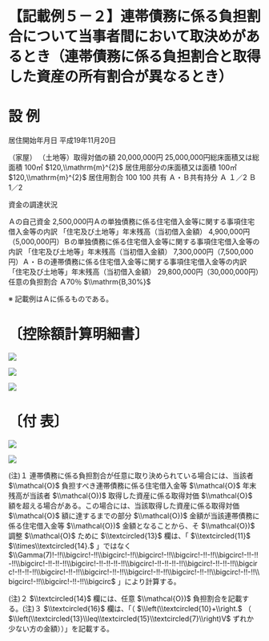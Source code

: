 # 【記載例５－２】連帯債務に係る負担割合について当事者間において取決めがあるとき（連帯債務に係る負担割合と取得した資産の所有割合が異なるとき）

# 設 例

居住開始年月日 平成19年11月20日

（家屋） （土地等）取得対価の額 20,000,000円 25,000,000円総床面積又は総面積 100㎡ $120,\\mathrm{m}^{2}$ 居住用部分の床面積又は面積 100㎡ $120,\\mathrm{m}^{2}$ 居住用割合 $100%$ $100%$ 共有 Ａ・Ｂ共有持分 Ａ １／2 Ｂ 1／2

資金の調達状況

Ａの自己資金 2,500,000円Ａの単独債務に係る住宅借入金等に関する事項住宅借入金等の内訳 「住宅及び土地等」年末残高（当初借入金額） 4,900,000円（5,000,000円）Ｂの単独債務に係る住宅借入金等に関する事項住宅借入金等の内訳 「住宅及び土地等」年末残高（当初借入金額） 7,300,000円（7,500,000円）Ａ・Ｂの連帯債務に係る住宅借入金等に関する事項住宅借入金等の内訳 「住宅及び土地等」年末残高（当初借入金額） 29,800,000円（30,000,000円）任意の負担割合 Ａ70％ $\\mathrm{B,30%}$

※ 記載例はＡに係るものである。

# 〔控除額計算明細書〕

![](https://www.nta.go.jp/tmp/e59e2ee5-ab38-4a34-9edf-f259035dca15/images/efb6c502c2a680b7b729b886fdef9eb0dd8bbbdd9ce96e4c8b41280ef5bfa11b.jpg)

![](https://www.nta.go.jp/tmp/e59e2ee5-ab38-4a34-9edf-f259035dca15/images/2df2b62146feeab7405758d243e5e6032bcff1c2e9997cd0c1c3ca1b350dd586.jpg)

![](https://www.nta.go.jp/tmp/e59e2ee5-ab38-4a34-9edf-f259035dca15/images/1a0f1cef88d40afe23aec16d931f4fdb81ff9bfea0776793f457cc93008b8d96.jpg)

# 〔付 表〕

![](https://www.nta.go.jp/tmp/e59e2ee5-ab38-4a34-9edf-f259035dca15/images/f5b64f2221f550666d4fc3ff587a7e080ae83d228c66bc25c373002af3fbab09.jpg)

![](https://www.nta.go.jp/tmp/e59e2ee5-ab38-4a34-9edf-f259035dca15/images/f24f013fc2544ed2562dd047d814b781b746004296fbc078fec0a743d054bc1d.jpg)

(注)１ 連帯債務に係る負担割合が任意に取り決められている場合には、当該者 $\\mathcal{O}$ 負担すべき連帯債務に係る住宅借入金等 $\\mathcal{O}$ 年末残高が当該者 $\\mathcal{O})$ 取得した資産に係る取得対価 $\\mathcal{O}$ 額を超える場合がある。この場合には、当該取得した資産に係る取得対価 $\\mathcal{O}$ 額に達するまでの部分 $\\mathcal{O})$ 金額が当該連帯債務に係る住宅借入金等 $\\mathcal{O})$ 金額となることから、そ $\\mathcal{O})$ 調整 $\\mathcal{O}$ ために $\\textcircled{13}$ 欄は、「 $\\textcircled{11}$ $\\times\\textcircled{14}.$ 」ではなく $\\Gamma(7)!-!!\\bigcirc!-!!\\bigcirc!-!!\\bigcirc!-!!\\bigcirc!-!!-!!\\bigcirc!-!!-!!-!!\\bigcirc!-!!-!!-!!\\bigcirc!-!!-!!-!!-!!\\bigcirc!-!!-!!-!!-!!\\bigcirc!-!!-!!-!!\\bigcirc!-!!-!!-!!\\bigcirc!-!!-!!\\bigcirc!-!!-!!\\bigcirc!-!!-!!\\bigcirc!-!!-!!\\bigcirc!-!!-!!\\bigcirc!-!!\\bigcirc!-!!-!!\\bigcirc$ 」により計算する。

(注)２ $\\textcircled{14}$ 欄には、任意 $\\mathcal{O})$ 負担割合を記載する。(注)３ $\\textcircled{16}$ 欄は、「（ $\\left(\\textcircled{10}+\\right.$ （ $\\left(\\textcircled{13}\\leq\\textcircled{15}\\textcircled{7}\\right)V$ ずれか少ない方の金額））」を記載する。